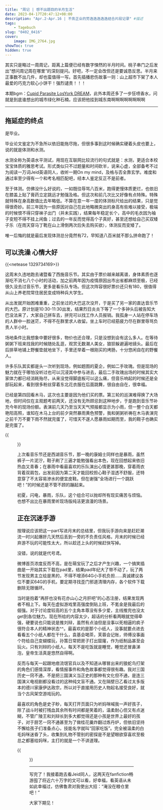 ```yaml
---
title: "周记 | 想不出题目的半月生活"
date: 2023-04-17T20:47:12+08:00
description: "Apr.2-Apr.16 | 不务正业的劳逸逸逸逸逸结合片段记录" #描述
tags: 
    - Tagebuch
slug: "0402_0416"
cover:
    image: IMG_2764.jpg
showToc: true
hidden: true
---
```

其实只是略过一周周记，距离上篇便已经有数字悚然的半月时间。桃子串门之后发出“想问周记周在哪里”的深刻提问。好吧，不一定会改但还是要诚恳反思。半月来正事数不出几件，却也蛮值得一写。首先插播悲伤故事一则：山上超市下架了本人最爱的巧克力软心小饼干！强烈谴责！！！

本期bgm：[Cupid Parasite LosYork DREAM](https://open.spotify.com/album/6ItKRqFl2OJ7zu7MZ3wQFT?si=WdXRGB8jQS-VgLgqbcYczA)，此外本周还多了一步狂喷香水，问就是到底谁想出的城市绿化种石楠，应该把他挂到城东南啊啊啊啊啊啊啊啊

---

## 拖延症的终点

是毕业。

毕业论文鉴定为不急所以依旧能拖尽拖，但很多事到这时候确实硬着头皮也要上，说的就是体测和水测。

水测全称为英语水平测试，用现在互联网比较流行的句式就是：水测，更适合本校宝宝体质的雅思考试。形式类似只不过题量和时间砍半，说来心虚，全部备考不过为阅读一万词Jeid英语同人，收听一期On my mind，及格与否全靠玄学。难度和通过率至少得有一个和考名相匹配吧，经本人鉴定反正不是前者。

至于体测。仿佛没什么好说的，一如既往辱骂八百米，跑得更慢体质更烂，也依旧在膝盖上贴了膏药立定跳远才勉强及格。但这次和前几次比又好像有点特殊。特殊就特殊在身高数值比去年略低。不算在意一年一度的体测标尺给出的结果，只是觉得很奇妙。前三年因为一些原因对自己在此地略微突出的身高有些难以接受，极端的时候恨不得只穿袜子出门（并未实践），结果每年稳定长个，高中的毛衣因为袖子变短不得不挂上闲鱼；过去的一年反而觉得高个子真好，甚至还想给自己买双矮子乐（在雨天穿马丁靴在山上滑倒两次后失去购买欲），体测反而变矮了。

唯一后悔的就是最后发现体测总分竟然有72，早知道八百米就不那么拼命跑了！

## 可以洗澡 心情大好

{{<netease 1329734169>}}

这周末久违地跑去诸暨看了西施音乐节。其实由于票价越来越离谱，身体素质也逐渐吃不消七八个小时的活动，加之前两年因为疫情原因出市出省都麻烦至极，已经很久没去过音乐节，更多是看乐队专场。但这次阵容很好票价还只有180，很值得从山上养老院常住居民变成特种兵大学生。

从出发就开始困难重重，之前坐过的大巴这次没开，于是买了另一家的直达音乐节的大巴。原计划是10:30-11:30出发，结果烈日炎炎下等了一个多钟头后被告知大巴没法来了，大家自己拼车去，拼完可以找工作人员报销。我孤身一人站在停车场的人群中一脸迷茫，不得不在群里求人收留。坐上车时已经筋疲力尽在群里辱骂负责人半小时。

场地条件比我想象中要好很多，物价也还合理，只是没想到会有这么多人。在等待粥粥下班来找我的时候随处乱逛，观赏无数潮人美女，狼狈躲避遍地镜头。最后在后排草地铺上野餐垫就地坐下，手里还举着一根刚买的烤肠，十分悠闲自在的野餐人。

许多乐队其实都是头一次听到现场，例如题图的夏企，例如二手玫瑰。但是现场的魅力就在于哪怕没听过也可以沉浸其中参与进去，最后二手玫瑰出场的时候其实大家体力都已经消耗殆尽，从来没觉得脚底板可以这么痛，但音乐响起的时候还是全部玩起来，看到很多粉丝穿着东北花衣服在后面跳舞，很自由自在，很幸福。

已经是第四回看木马，这次也主要是因为他们买的票。第三轮的巡演难得换了大场地，但时间仅在主观题考前两天，还没有无所顾忌到这种地步，于是跑到音乐节补充今年的现场份额。表演前几天乃至当天天气预报都显示为小雨，但一整个白天都艳阳高照，谁知在木马上台的前夕突然暴雨黄色预警，我和粥粥祈祷在木马表演完之前千万不要下雨不然就完蛋了，可惜天不遂人愿暴雨如期而至，我的鞋子也确实是完蛋了。

{{<figure src="IMG_3857.jpg#center" caption="雨真的很大（图来自谢强微博" width="600px">}}

上次看音乐节还是西湖音乐节，那一晚的康姆士同样也是暴雨，虽然裤子一片泥泞，鞋子刷了三遍才能勉强看出本色，现在回想起来依旧热血又青春；在暴雨中看最喜欢的乐队演出心情更甚那晚，穿着雨衣背着双肩包，出发前因为第二天才能回校担心鞋子湿透不舒服，还特意穿了不太容易渗水的便宜皮鞋。但在谢强“全场进行一个跳跃吧！”的时候还是不管不顾的蹦起来。

初夏，闪电，暴雨，乐队，这个组合可以抛却所有现实痛苦与烦恼。也想不出比在暴雨里听现场版纯洁更浪漫的场景。

## 正在沉迷手游

按理说应该把这一part写进月末的总结里，但我玩手游向来是赶赶潮流一时兴起爆肝几天然后丢到一旁的不负责任风格，月末的时候已经弃游不玩的可能性太大，所以趁还上头的时候赶快写掉。

没错，说的就是代号鸢。

微博首页浓度反而不高，是在萌宝玩了之后才产生兴趣，一个搞笑插曲是一开始其实下载在pad里，结果pad年纪大了带不动了，玩了两节发现男主立绘是黑的，不得不增添64G小手机负担……真诚建议各位不要买64G的手机，要定期寻找歪门邪道清理内存，各个软件下载删除无限循环。

当时是抱着“再肝也没有花亦山心之月肝吧”的心态注册，结果发现两者不相上下。每天在虚拟游戏里高强度倒贴上班，不氪金是我最后的倔强。对于讨论度较高的五个主角本尊没有多少爱，主线推完也没太get到各位魅力。现在所给的内容太少，超话的分析看两眼就觉得牵强，硬要说也只能说是推刘辩，虽然有点油但是没事以死相逼的疯子很符合本人的精神状态^^。最喜欢的是那个小纸人，没事就要点进去看看五个小纸人都在干什么，袁基会喝茶，芙蓉会记账，师傅没事画个符给自己变蝴蝶玩，孙策日常把房子打出窟窿，作为纸制品甚至会玩火。只有刘辩的小纸人，每天不是吃饭就是睡觉，睡觉还冒鼻涕泡，皇帝生活真是悠然自得啊。

反而与每天一起跟地痞流氓官兵以及不知道从哪冒出来的狼蛇鸟打架的角色们感情深厚，看情报事件和角色故事都觉得很有趣。我对三国历史一窍不通，不是把三国演义当正史的那种有文化但不通，是连三国演义电视剧都没看过的这种纯文盲不通。又在隔壁日乙看过太多版本的德川家康伊达政宗，所以对于直接用历史人物起名接受良好，就当个古风架空游戏玩的。

最喜欢的角色是史子眇，每天打开页面只为听妈咪喊我一声好孩子，除了战斗时被打残血其余所有时间都是笑着的，温柔耐心但又有点迷糊，不管广陵王和刘辩长到多大都觉得还是小孩是世界上最好的孩子，对于厨艺一窍不通甚至为了做桂花羹炸翻过炼丹炉，但依旧坚持不懈给孩子们准备点心，技能名字就叫“回家吃饭”。完全被温柔的白毛妈咪迷昏了头，收集到礼物不管别的密探是不是望眼欲穿喜欢至极总之都塞给妈咪，主打的就是一个不讲道理。

{{<figure src="IMG_3860.jpg#center" caption="我的温柔妈咪🥹" width="400px">}}

---

写完了！我接着跑去看Jeid同人，这两天在fanfiction畅游囤了将近六十万字的文可以看，好幸福，看英语从未如此幸福过，仿佛鲁肃对我使出大招：“淹没在粮仓里吧！”

大家下期见！